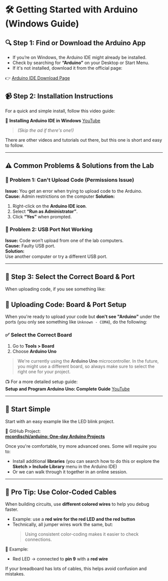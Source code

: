 # 🛠️ Getting Started with Arduino (Windows Guide)

## 🔍 Step 1: Find or Download the Arduino App

- If you’re on Windows, the Arduino IDE might already be installed.
- Check by searching for **“Arduino”** on your Desktop or Start Menu.
- If it's not installed, download it from the official page:

👉 [Arduino IDE Download Page](https://www.arduino.cc/en/software)

## 📹 Step 2: Installation Instructions

For a quick and simple install, follow this video guide:

🎥 **Installing Arduino IDE in Windows** [YouTube](https://www.youtube.com/watch?v=ADn67BYMdH0) 
> _(Skip the ad if there's one!)_

There are other videos and tutorials out there, but this one is short and easy to follow.

---

## ⚠️ Common Problems & Solutions from the Lab

### 🚫 Problem 1: Can't Upload Code (Permissions Issue)

**Issue:** You get an error when trying to upload code to the Arduino.  
**Cause:** Admin restrictions on the computer
**Solution:**
1. Right-click on the **Arduino IDE icon**.
2. Select **“Run as Administrator”**.
3. Click **“Yes”** when prompted.

### 🔌 Problem 2: USB Port Not Working

**Issue:** Code won’t upload from one of the lab computers.  
**Cause:** Faulty USB port.  
**Solution:**  
Use another computer or try a different USB port.

---

## 🧭 Step 3: Select the Correct Board & Port

When uploading code, if you see something like:
## 🔁 Uploading Code: Board & Port Setup

When you're ready to upload your code but **don't see "Arduino"** under the ports (you only see something like `Unknown - COM4`), do the following:

### ✅ Select the Correct Board

1. Go to **Tools > Board**
2. Choose **Arduino Uno**

> We're currently using the **Arduino Uno** microcontroller. In the future, you might use a different board, so always make sure to select the right one for your project.

📺 For a more detailed setup guide:  
**Setup and Program Arduino Uno: Complete Guide** [YouTube](https://www.youtube.com/watch?v=ELUF8m24sZo)

---

## 🚦 Start Simple

Start with an easy example like the LED blink project.

🔗 GitHub Project:  
**[mcordischi/arduino: One-day Arduino Projects](https://github.com/mcordischi/arduino)**

Once you're comfortable, try more advanced ones. Some will require you to:

- Install additional **libraries** (you can search how to do this or explore the **Sketch > Include Library** menu in the Arduino IDE)
- Or we can walk through it together in an online session.

---

## 🎨 Pro Tip: Use Color-Coded Cables

When building circuits, use **different colored wires** to help you debug faster.

- Example: use a **red wire for the red LED and the red button**
- Technically, all jumper wires work the same, but:
  > Using consistent color-coding makes it easier to check connections.

🧠 Example:
- Red LED → connected to **pin 9** with a **red wire**

If your breadboard has lots of cables, this helps avoid confusion and mistakes.

